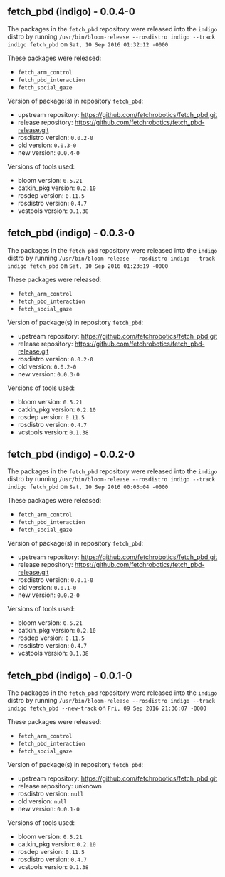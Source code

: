 ## fetch_pbd (indigo) - 0.0.4-0

The packages in the `fetch_pbd` repository were released into the `indigo` distro by running `/usr/bin/bloom-release --rosdistro indigo --track indigo fetch_pbd` on `Sat, 10 Sep 2016 01:32:12 -0000`

These packages were released:
- `fetch_arm_control`
- `fetch_pbd_interaction`
- `fetch_social_gaze`

Version of package(s) in repository `fetch_pbd`:

- upstream repository: https://github.com/fetchrobotics/fetch_pbd.git
- release repository: https://github.com/fetchrobotics/fetch_pbd-release.git
- rosdistro version: `0.0.2-0`
- old version: `0.0.3-0`
- new version: `0.0.4-0`

Versions of tools used:

- bloom version: `0.5.21`
- catkin_pkg version: `0.2.10`
- rosdep version: `0.11.5`
- rosdistro version: `0.4.7`
- vcstools version: `0.1.38`


## fetch_pbd (indigo) - 0.0.3-0

The packages in the `fetch_pbd` repository were released into the `indigo` distro by running `/usr/bin/bloom-release --rosdistro indigo --track indigo fetch_pbd` on `Sat, 10 Sep 2016 01:23:19 -0000`

These packages were released:
- `fetch_arm_control`
- `fetch_pbd_interaction`
- `fetch_social_gaze`

Version of package(s) in repository `fetch_pbd`:

- upstream repository: https://github.com/fetchrobotics/fetch_pbd.git
- release repository: https://github.com/fetchrobotics/fetch_pbd-release.git
- rosdistro version: `0.0.2-0`
- old version: `0.0.2-0`
- new version: `0.0.3-0`

Versions of tools used:

- bloom version: `0.5.21`
- catkin_pkg version: `0.2.10`
- rosdep version: `0.11.5`
- rosdistro version: `0.4.7`
- vcstools version: `0.1.38`


## fetch_pbd (indigo) - 0.0.2-0

The packages in the `fetch_pbd` repository were released into the `indigo` distro by running `/usr/bin/bloom-release --rosdistro indigo --track indigo fetch_pbd` on `Sat, 10 Sep 2016 00:03:04 -0000`

These packages were released:
- `fetch_arm_control`
- `fetch_pbd_interaction`
- `fetch_social_gaze`

Version of package(s) in repository `fetch_pbd`:

- upstream repository: https://github.com/fetchrobotics/fetch_pbd.git
- release repository: https://github.com/fetchrobotics/fetch_pbd-release.git
- rosdistro version: `0.0.1-0`
- old version: `0.0.1-0`
- new version: `0.0.2-0`

Versions of tools used:

- bloom version: `0.5.21`
- catkin_pkg version: `0.2.10`
- rosdep version: `0.11.5`
- rosdistro version: `0.4.7`
- vcstools version: `0.1.38`


## fetch_pbd (indigo) - 0.0.1-0

The packages in the `fetch_pbd` repository were released into the `indigo` distro by running `/usr/bin/bloom-release --rosdistro indigo --track indigo fetch_pbd --new-track` on `Fri, 09 Sep 2016 21:36:07 -0000`

These packages were released:
- `fetch_arm_control`
- `fetch_pbd_interaction`
- `fetch_social_gaze`

Version of package(s) in repository `fetch_pbd`:

- upstream repository: https://github.com/fetchrobotics/fetch_pbd.git
- release repository: unknown
- rosdistro version: `null`
- old version: `null`
- new version: `0.0.1-0`

Versions of tools used:

- bloom version: `0.5.21`
- catkin_pkg version: `0.2.10`
- rosdep version: `0.11.5`
- rosdistro version: `0.4.7`
- vcstools version: `0.1.38`


